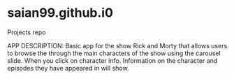 # saian99.github.i0
Projects repo

APP DESCRIPTION: 
  Basic app for the show Rick and Morty that allows users to browse the through the main characters of the show using the carousel slide. When you click on character info. Information on the character and episodes they have appeared in will show. 
